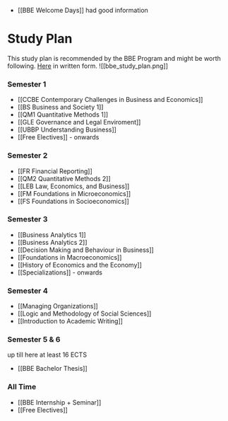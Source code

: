 - [[BBE Welcome Days]] had good information

# Study Plan
This study plan is recommended by the BBE Program and might be worth following. [Here](https://www.wu.ac.at/en/students/my-program/bachelors-programs/business-and-economics/structure-content/) in written form.
![[bbe_study_plan.png]]
### Semester 1
- [[CCBE Contemporary Challenges in Business and Economics]]
- [[BS Business and Society 1]]
- [[QM1 Quantitative Methods 1]]
- [[GLE Governance and Legal Enviroment]]
- [[UBBP Understanding Business]]
- [[Free Electives]] - onwards

### Semester 2
- [[FR Financial Reporting]]
- [[QM2 Quantitative Methods 2]]
- [[LEB Law, Economics, and Business]]
- [[FM Foundations in Microeconomics]]
- [[FS Foundations in Socioeconomics]]

### Semester 3
- [[Business Analytics 1]]
- [[Business Analytics 2]]
- [[Decision Making and Behaviour in Business]]
- [[Foundations in Macroeconomics]]
- [[History of Economics and the Economy]]
- [[Specializations]] - onwards

### Semester 4
- [[Managing Organizations]]
- [[Logic and Methodology of Social Sciences]]
- [[Introduction to Academic Writing]]

### Semester 5 & 6
up till here at least 16 ECTS
- [[BBE Bachelor Thesis]]

### All Time
- [[BBE Internship + Seminar]]
- [[Free Electives]]
